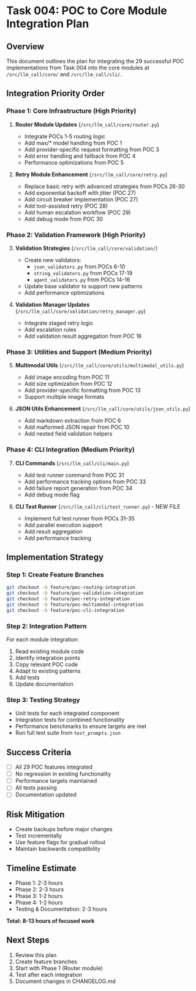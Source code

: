 # Task 004: POC to Core Module Integration Plan

## Overview
This document outlines the plan for integrating the 29 successful POC implementations from Task 004 into the core modules at `/src/llm_call/core/` and `/src/llm_call/cli/`.

## Integration Priority Order

### Phase 1: Core Infrastructure (High Priority)
1. **Router Module Updates** (`/src/llm_call/core/router.py`)
   - Integrate POCs 1-5 routing logic
   - Add max/* model handling from POC 1
   - Add provider-specific request formatting from POC 3
   - Add error handling and fallback from POC 4
   - Performance optimizations from POC 5

2. **Retry Module Enhancement** (`/src/llm_call/core/retry.py`)
   - Replace basic retry with advanced strategies from POCs 26-30
   - Add exponential backoff with jitter (POC 27)
   - Add circuit breaker implementation (POC 27)
   - Add tool-assisted retry (POC 28)
   - Add human escalation workflow (POC 29)
   - Add debug mode from POC 30

### Phase 2: Validation Framework (High Priority)
3. **Validation Strategies** (`/src/llm_call/core/validation/`)
   - Create new validators:
     - `json_validators.py` from POCs 6-10
     - `string_validators.py` from POCs 17-19
     - `agent_validators.py` from POCs 14-16
   - Update base validator to support new patterns
   - Add performance optimizations

4. **Validation Manager Updates** (`/src/llm_call/core/validation/retry_manager.py`)
   - Integrate staged retry logic
   - Add escalation rules
   - Add validation result aggregation from POC 16

### Phase 3: Utilities and Support (Medium Priority)
5. **Multimodal Utils** (`/src/llm_call/core/utils/multimodal_utils.py`)
   - Add image encoding from POC 11
   - Add size optimization from POC 12
   - Add provider-specific formatting from POC 13
   - Support multiple image formats

6. **JSON Utils Enhancement** (`/src/llm_call/core/utils/json_utils.py`)
   - Add markdown extraction from POC 6
   - Add malformed JSON repair from POC 10
   - Add nested field validation helpers

### Phase 4: CLI Integration (Medium Priority)
7. **CLI Commands** (`/src/llm_call/cli/main.py`)
   - Add test runner command from POC 31
   - Add performance tracking options from POC 33
   - Add failure report generation from POC 34
   - Add debug mode flag

8. **CLI Test Runner** (`/src/llm_call/cli/test_runner.py`) - NEW FILE
   - Implement full test runner from POCs 31-35
   - Add parallel execution support
   - Add result aggregation
   - Add performance tracking

## Implementation Strategy

### Step 1: Create Feature Branches
```bash
git checkout -b feature/poc-routing-integration
git checkout -b feature/poc-validation-integration
git checkout -b feature/poc-retry-integration
git checkout -b feature/poc-multimodal-integration
git checkout -b feature/poc-cli-integration
```

### Step 2: Integration Pattern
For each module integration:
1. Read existing module code
2. Identify integration points
3. Copy relevant POC code
4. Adapt to existing patterns
5. Add tests
6. Update documentation

### Step 3: Testing Strategy
- Unit tests for each integrated component
- Integration tests for combined functionality
- Performance benchmarks to ensure targets are met
- Run full test suite from `test_prompts.json`

## Success Criteria
- [ ] All 29 POC features integrated
- [ ] No regression in existing functionality
- [ ] Performance targets maintained
- [ ] All tests passing
- [ ] Documentation updated

## Risk Mitigation
- Create backups before major changes
- Test incrementally
- Use feature flags for gradual rollout
- Maintain backwards compatibility

## Timeline Estimate
- Phase 1: 2-3 hours
- Phase 2: 2-3 hours
- Phase 3: 1-2 hours
- Phase 4: 1-2 hours
- Testing & Documentation: 2-3 hours

**Total: 8-13 hours of focused work**

## Next Steps
1. Review this plan
2. Create feature branches
3. Start with Phase 1 (Router module)
4. Test after each integration
5. Document changes in CHANGELOG.md